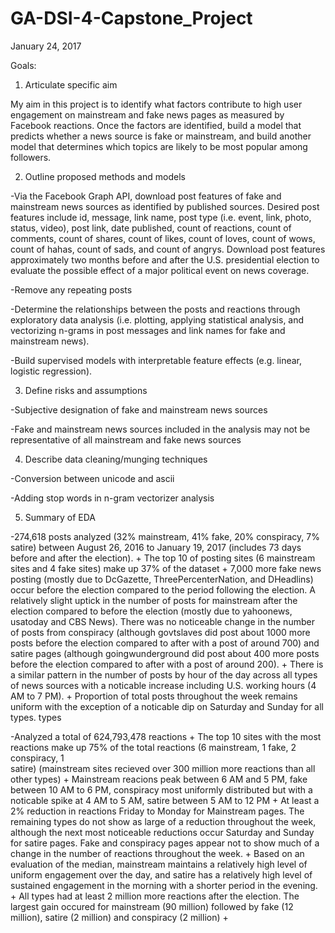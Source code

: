 # GA-DSI-4-Capstone_Project

January 24, 2017

Goals:

1. Articulate specific aim

  My aim in this project is to identify what factors contribute to high user engagement 
  on mainstream and fake news pages as measured by Facebook reactions. Once the factors 
  are identified, build a model that predicts whether a news source is fake or mainstream, 
  and build another model that determines which topics are likely to be most popular among
  followers. 

2. Outline proposed methods and models

  -Via the Facebook Graph API, download post features of fake and mainstream news sources as 
   identified by published sources. Desired post features include id, message, link name, 
   post type (i.e. event, link, photo, status, video), post link, date published, count of 
   reactions, count of comments, count of shares, count of likes, count of loves, count of 
   wows, count of hahas, count of sads, and count of angrys. Download post features approximately 
   two months before and after the U.S. presidential election to evaluate the possible effect of 
   a major political event on news coverage. 
   
   -Remove any repeating posts
   
  -Determine the relationships between the posts and reactions through exploratory data analysis 
   (i.e. plotting, applying statistical analysis, and vectorizing n-grams in post messages and link 
   names for fake and mainstream news).
   
  -Build supervised models with interpretable feature effects (e.g. linear, logistic regression). 

3. Define risks and assumptions

  -Subjective designation of fake and mainstream news sources
  
  -Fake and mainstream news sources included in the analysis may not be representative of all 
   mainstream and fake news sources

4. Describe data cleaning/munging techniques

  -Conversion between unicode and ascii
  
  -Adding stop words in n-gram vectorizer analysis

5. Summary of EDA

  -274,618 posts analyzed  (32% mainstream, 41% fake, 20% conspiracy, 7% satire) between August 26, 2016
   to January 19, 2017 (includes 73 days before and after the election). 
    + The top 10 of posting sites (6 mainstream sites and 4 fake sites) make up 37% of the dataset
    + 7,000 more fake news posting (mostly due to DcGazette, ThreePercenterNation, and DHeadlins) occur before the 
      election compared to the period following the election.
      A relatively slight uptick in the number of posts for mainstream after the election compared to before 
      the election (mostly due to yahoonews, usatoday and CBS News).
      There was no noticeable change in the number of posts from conspiracy (although govtslaves did post about 
      1000 more posts before the election compared to after with a post of around 700) and satire pages
      (although goingwunderground did post about 400 more posts before the election compared to after with a 
      post of around 200). 
    + There is a similar pattern in the number of posts by hour of the day across all types of 
     news sources with a noticable increase including U.S. working hours (4 AM to 7 PM).
    + Proportion of total posts throughout the week remains uniform with the 
     exception of a noticable dip on Saturday and Sunday for all types. 
     types
     
   
   -Analyzed a total of 624,793,478 reactions 
    + The top 10 sites with the most reactions make up 75% of the total reactions (6 mainstream, 1 fake, 2 conspiracy, 1  
      satire) (mainstream sites recieved over 300 million more reactions than all other types)
    + Mainstream reacions peak between 6 AM and 5 PM, fake between 10 AM to 6 PM,
      conspiracy most uniformly distributed but with a noticable spike at 4 AM to 5 AM, satire between 5 AM to 12 PM
    + At least a 2% reduction in reactions Friday to Monday for Mainstream pages. The remaining types
      do not show as large of a reduction throughout the week, although the next most noticeable reductions
      occur Saturday and Sunday for satire pages. Fake and conspiracy pages appear not to show much of a change
      in the number of reactions throughout the week. 
    + Based on an evaluation of the median, mainstream maintains a relatively high level of uniform engagement over the day,
      and satire has a relatively high level of sustained engagement in the morning with a shorter period in the evening. 
    + All types had at least 2 million more reactions after the election. The largest gain
      occured for mainstream (90 million) followed by fake (12 million), satire (2 million) and 
      conspiracy (2 million)
     + 
      
   
    
    
    
    

    






